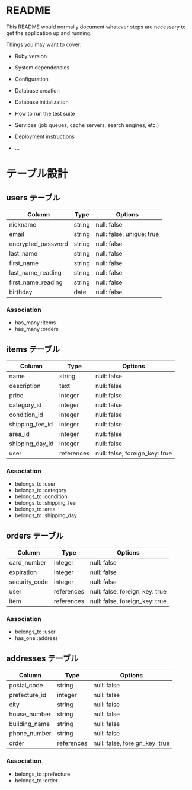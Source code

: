 # README

This README would normally document whatever steps are necessary to get the
application up and running.

Things you may want to cover:

* Ruby version

* System dependencies

* Configuration

* Database creation

* Database initialization

* How to run the test suite

* Services (job queues, cache servers, search engines, etc.)

* Deployment instructions

* ...
# テーブル設計

## users テーブル

| Column             | Type   | Options     |
| ------------------ | ------ | ----------- |
| nickname           | string | null: false |
| email              | string | null: false, unique: true |
| encrypted_password | string | null: false |
| last_name          | string | null: false |
| first_name         | string | null: false |
| last_name_reading  | string | null: false |
| first_name_reading | string | null: false |
| birthday           | date   | null: false |

### Association
- has_many :items
- has_many :orders


## items テーブル

| Column             | Type       | Options     |
| ------------------ | ---------- | ----------- |
| name               | string     | null: false |
| description        | text       | null: false |
| price              | integer    | null: false |
| category_id        | integer    | null: false |
| condition_id       | integer    | null: false |
| shipping_fee_id    | integer    | null: false |
| area_id            | integer    | null: false |
| shipping_day_id    | integer    | null: false |
| user               | references | null: false, foreign_key: true |

### Association
- belongs_to :user
- belongs_to :category
- belongs_to :condition
- belongs_to :shipping_fee
- belongs_to :area
- belongs_to :shipping_day


## orders テーブル

| Column | Type       | Options                               |
| ------ | ---------- | ------------------------------------- |
| card_number   | integer    | null: false   |
| expiration    | integer    | null: false   |
| security_code | integer    | null: false   |
| user          | references | null: false, foreign_key: true |
| item          | references | null: false, foreign_key: true |

### Association
- belongs_to :user
- has_one :address


## addresses テーブル

| Column        | Type       | Options                        |
| ------------- | ---------- | ------------------------------ |
| postal_code   | string     | null: false      |
| prefecture_id | integer    | null: false      |
| city          | string     | null: false      |
| house_number  | string     | null: false      |
| building_name | string     | null: false      |
| phone_number  | string     | null: false      |
| order         | references | null: false, foreign_key: true |

### Association
- belongs_to :prefecture
- belongs_to :order